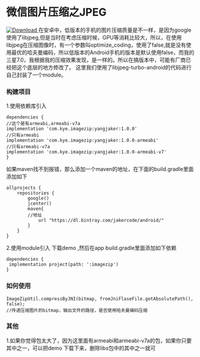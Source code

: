 # 微信图片压缩之JPEG
[ ![Download](https://api.bintray.com/packages/jakercode/android/imagezip/images/download.svg?version=1.0.0) ](https://bintray.com/jakercode/android/imagezip/1.0.0/link)
在安卓中，低版本的手机的图片压缩质量是不一样，是因为google使用了libjpeg,但是当时在考虑压缩时候，GPU等消耗比较大，所以，在使用libjpeg在压缩图像时，有一个参数叫optimize_coding，使用了false,就是没有使用最优的哈夫曼编码，所以低版本的Android手机的版本是默认使用false，而我的三星7.0，我根据我的压缩效果发现，是一样的。所以在搞版本中，可能有厂商已经把这个底层的地方修改了。
这里我们使用了libjpeg-turbo-android的代码进行自己封装了一个module。
### 构建项目
1.使用依赖库引入
```
dependencies {
//这个是有armeabi,armeabi-v7a
implementation 'com.kye.imagezip:yangjaker:1.0.0'
//只有armeabi
implementation 'com.kye.imagezip:yangjaker:1.0.0-armeabi'
//只有armeabi-v7a
implementation 'com.kye.imagezip:yangjaker:1.0.0-armeabi-v7'
}

```
如果maven找不到报错，那么添加一个maven的地址，在下面的build.gradle里面添加如下
```
allprojects {
    repositories {
        google()
        jcenter()
        maven{
        //地址
            url "https://dl.bintray.com/jakercode/android/"
        }
    }
}

```
2.使用module引入
下载demo ,然后在app build.gradle里面添加如下依赖
```
dependencies {
 implementation project(path: ':imagezip')
}
```

### 如何使用
```
ImageZipUtil.compressByJNI(bitmap, fromJniFlaseFile.getAbsolutePath(), false);
//传递压缩图片的bitmap，输出文件的路径，是否使用哈夫曼编码压缩
```

### 其他
1.如果你觉得包太大了，因为这里面有armeabi和armeabi-v7a的包，如果你只要其中之一，可以把demo 下载下来，删除libs包中的其中之一就可




